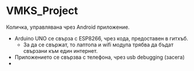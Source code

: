 # VMKS_Project

Количка, управлявана чрез Android приложение.

- Arduino UNO се свърза с ESP8266, чрез кода, предоставен в гитхъб.
  - За да се свържат, то лаптопа и wifi модула трябва да бъдат свързани към един интернет.
- Приложението се свързва с телефона, чрез usb debugging (засега)
- 
